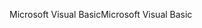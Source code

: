 <span data-ttu-id="725c8-101">Microsoft Visual Basic</span><span class="sxs-lookup"><span data-stu-id="725c8-101">Microsoft Visual Basic</span></span>